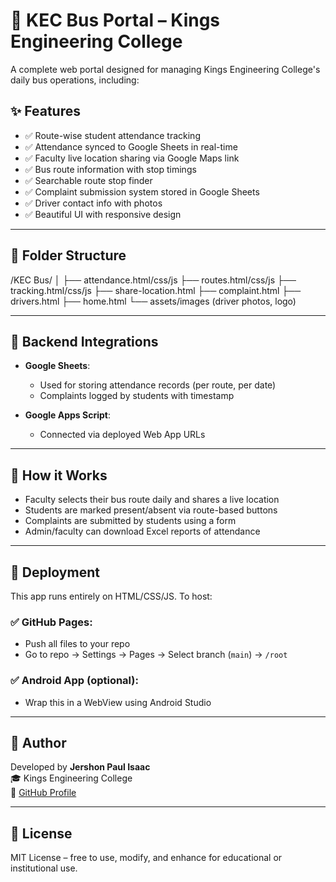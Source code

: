 # 🚌 KEC Bus Portal – Kings Engineering College

A complete web portal designed for managing Kings Engineering College's daily bus operations, including:

## ✨ Features

- ✅ Route-wise student attendance tracking
- ✅ Attendance synced to Google Sheets in real-time
- ✅ Faculty live location sharing via Google Maps link
- ✅ Bus route information with stop timings
- ✅ Searchable route stop finder
- ✅ Complaint submission system stored in Google Sheets
- ✅ Driver contact info with photos
- ✅ Beautiful UI with responsive design

---

## 📁 Folder Structure

/KEC Bus/
│
├── attendance.html/css/js
├── routes.html/css/js
├── tracking.html/css/js
├── share-location.html
├── complaint.html
├── drivers.html
├── home.html
└── assets/images (driver photos, logo)


---

## 📡 Backend Integrations

- **Google Sheets**:
  - Used for storing attendance records (per route, per date)
  - Complaints logged by students with timestamp

- **Google Apps Script**:
  - Connected via deployed Web App URLs

---

## 📱 How it Works

- Faculty selects their bus route daily and shares a live location
- Students are marked present/absent via route-based buttons
- Complaints are submitted by students using a form
- Admin/faculty can download Excel reports of attendance

---

## 🚀 Deployment

This app runs entirely on HTML/CSS/JS. To host:

### ✅ GitHub Pages:
- Push all files to your repo
- Go to repo → Settings → Pages → Select branch (`main`) → `/root`

### ✅ Android App (optional):
- Wrap this in a WebView using Android Studio

---

## 🙋 Author

Developed by **Jershon Paul Isaac**  
🎓 Kings Engineering College  
🔗 [GitHub Profile](https://github.com/jershonpaulisaac)

---

## 📌 License

MIT License – free to use, modify, and enhance for educational or institutional use.
